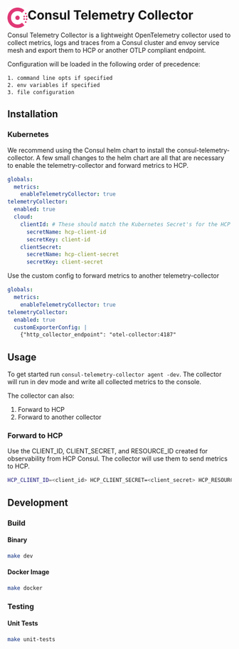 <h1>
  <img src="./.doc/logo.svg" align="left" height="46px" alt="Consul logo"/>
  <span>Consul Telemetry Collector</span>
</h1>

Consul Telemetry Collector is a lightweight OpenTelemetry collector used to
collect metrics, logs and traces from a Consul cluster and envoy service
mesh and export them to HCP or another OTLP compliant endpoint.

Configuration will be loaded in the following order of precedence:

    1. command line opts if specified
    2. env variables if specified
    3. file configuration

## Installation

### Kubernetes

We recommend using the Consul helm chart to install the consul-telemetry-collector. A few small changes to the helm chart are all that are necessary to enable the telemetry-collector and forward metrics to HCP.

```yaml
globals:
  metrics:
    enableTelemetryCollector: true
telemetryCollector:
  enabled: true
  cloud:
    clientId: # These should match the Kubernetes Secret's for the HCP ClientID and HCP ClientSecret
      secretName: hcp-client-id
      secretKey: client-id
    clientSecret:
      secretName: hcp-client-secret
      secretKey: client-secret
```

Use the custom config to forward metrics to another telemetry-collector

```yaml
globals:
  metrics:
    enableTelemetryCollector: true
telemetryCollector:
  enabled: true
  customExporterConfig: |
    {"http_collector_endpoint": "otel-collector:4187"
```

## Usage

To get started run `consul-telemetry-collector agent -dev`. The collector
will run in dev mode and write all collected metrics to the console.

The collector can also:

1. Forward to HCP
2. Forward to another collector

### Forward to HCP

Use the CLIENT_ID, CLIENT_SECRET, and RESOURCE_ID created for observability
from HCP Consul. The collector will use them to send metrics to HCP.

```bash
HCP_CLIENT_ID=<client_id> HCP_CLIENT_SECRET=<client_secret> HCP_RESOURCE_ID=<resource_id> consul-telemetry-collector agent
```

## Development

### Build

#### Binary

```bash
make dev
```

#### Docker Image

```bash
make docker
```

### Testing

#### Unit Tests

```bash
make unit-tests
```
